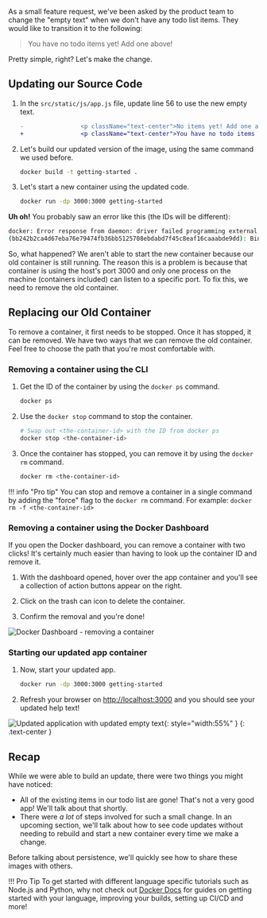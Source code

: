 
As a small feature request, we've been asked by the product team to
change the "empty text" when we don't have any todo list items. They
would like to transition it to the following:

> You have no todo items yet! Add one above!

Pretty simple, right? Let's make the change.

## Updating our Source Code

1. In the `src/static/js/app.js` file, update line 56 to use the new empty text.

    ```diff
    -                <p className="text-center">No items yet! Add one above!</p>
    +                <p className="text-center">You have no todo items yet! Add one above!</p>
    ```

1. Let's build our updated version of the image, using the same command we used before.

    ```bash
    docker build -t getting-started .
    ```

1. Let's start a new container using the updated code.

    ```bash
    docker run -dp 3000:3000 getting-started
    ```

**Uh oh!** You probably saw an error like this (the IDs will be different):

```bash
docker: Error response from daemon: driver failed programming external connectivity on endpoint laughing_burnell 
(bb242b2ca4d67eba76e79474fb36bb5125708ebdabd7f45c8eaf16caaabde9dd): Bind for 0.0.0.0:3000 failed: port is already allocated.
```

So, what happened? We aren't able to start the new container because our old container is still
running. The reason this is a problem is because that container is using the host's port 3000 and
only one process on the machine (containers included) can listen to a specific port. To fix this, 
we need to remove the old container.


## Replacing our Old Container

To remove a container, it first needs to be stopped. Once it has stopped, it can be removed. We have two
ways that we can remove the old container. Feel free to choose the path that you're most comfortable with.


### Removing a container using the CLI

1. Get the ID of the container by using the `docker ps` command.

    ```bash
    docker ps
    ```

1. Use the `docker stop` command to stop the container.

    ```bash
    # Swap out <the-container-id> with the ID from docker ps
    docker stop <the-container-id>
    ```

1. Once the container has stopped, you can remove it by using the `docker rm` command.

    ```bash
    docker rm <the-container-id>
    ```

!!! info "Pro tip"
    You can stop and remove a container in a single command by adding the "force" flag
    to the `docker rm` command. For example: `docker rm -f <the-container-id>`

### Removing a container using the Docker Dashboard

If you open the Docker dashboard, you can remove a container with two clicks! It's certainly
much easier than having to look up the container ID and remove it.

1. With the dashboard opened, hover over the app container and you'll see a collection of action
    buttons appear on the right.

1. Click on the trash can icon to delete the container. 

1. Confirm the removal and you're done!

![Docker Dashboard - removing a container](dashboard-removing-container.png)


### Starting our updated app container

1. Now, start your updated app.

    ```bash
    docker run -dp 3000:3000 getting-started
    ```

1. Refresh your browser on [http://localhost:3000](http://localhost:3000) and you should see your updated help text!

![Updated application with updated empty text](todo-list-updated-empty-text.png){: style="width:55%" }
{: .text-center }



## Recap

While we were able to build an update, there were two things you might have noticed:

- All of the existing items in our todo list are gone! That's not a very good app! We'll talk about that
shortly.
- There were _a lot_ of steps involved for such a small change. In an upcoming section, we'll talk about 
how to see code updates without needing to rebuild and start a new container every time we make a change.

Before talking about persistence, we'll quickly see how to share these images with others.

!!! Pro Tip
    To get started with different language specific tutorials such as Node.js and Python, why not check
    out [Docker Docs](https://docs.docker.com/develop/) for guides on getting started with your language, 
    improving your builds, setting up CI/CD and more!

